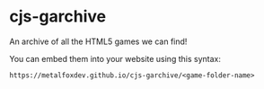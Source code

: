 # cjs-garchive
An archive of all the HTML5 games we can find!

You can embed them into your website using this syntax:

```
https://metalfoxdev.github.io/cjs-garchive/<game-folder-name>
```
